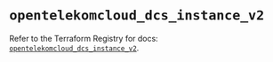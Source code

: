 # `opentelekomcloud_dcs_instance_v2`

Refer to the Terraform Registry for docs: [`opentelekomcloud_dcs_instance_v2`](https://registry.terraform.io/providers/opentelekomcloud/opentelekomcloud/1.36.16/docs/resources/dcs_instance_v2).
